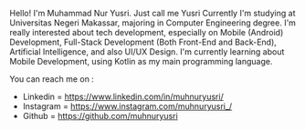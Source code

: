 Hello! I'm Muhammad Nur Yusri. Just call me Yusri
Currently I'm studying at Universitas Negeri Makassar, majoring in Computer Engineering degree.
I'm really interested about tech development, especially on Mobile (Android) Development, Full-Stack Development (Both Front-End and Back-End), Artificial Intelligence, and also UI/UX Design.
I'm currently learning about Mobile Development, using Kotlin as my main programming language.

You can reach me on :
- Linkedin = https://www.linkedin.com/in/muhnuryusri/
- Instagram = https://www.instagram.com/muhnuryusri_/
- Github = https://github.com/muhnuryusri

<!---
muhnuryusri/muhnuryusri is a ✨ special ✨ repository because its `README.md` (this file) appears on your GitHub profile.
You can click the Preview link to take a look at your changes.
--->
